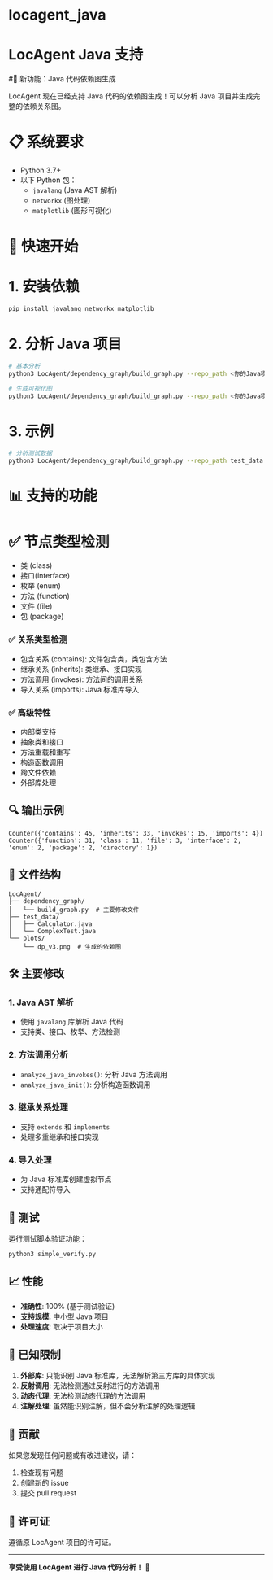 # locagent_java
# LocAgent Java 支持

#🎉 新功能：Java 代码依赖图生成

LocAgent 现在已经支持 Java 代码的依赖图生成！可以分析 Java 项目并生成完整的依赖关系图。

# 📋 系统要求

- Python 3.7+
- 以下 Python 包：
  - `javalang` (Java AST 解析)
  - `networkx` (图处理)
  - `matplotlib` (图形可视化)

# 🚀 快速开始

# 1. 安装依赖

```bash
pip install javalang networkx matplotlib
```

# 2. 分析 Java 项目

```bash
# 基本分析
python3 LocAgent/dependency_graph/build_graph.py --repo_path <你的Java项目路径>

# 生成可视化图
python3 LocAgent/dependency_graph/build_graph.py --repo_path <你的Java项目路径> --visualize
```

# 3. 示例

```bash
# 分析测试数据
python3 LocAgent/dependency_graph/build_graph.py --repo_path test_data --visualize
```

# 📊 支持的功能

# ✅ 节点类型检测
- 类 (class)
- 接口(interface)
- 枚举 (enum)
- 方法 (function)
- 文件 (file)
- 包 (package)

### ✅ 关系类型检测
- 包含关系 (contains): 文件包含类，类包含方法
- 继承关系 (inherits): 类继承、接口实现
- 方法调用 (invokes): 方法间的调用关系
- 导入关系 (imports): Java 标准库导入

### ✅ 高级特性
- 内部类支持
- 抽象类和接口
- 方法重载和重写
- 构造函数调用
- 跨文件依赖
- 外部库处理

## 🔍 输出示例

```
Counter({'contains': 45, 'inherits': 33, 'invokes': 15, 'imports': 4})
Counter({'function': 31, 'class': 11, 'file': 3, 'interface': 2, 'enum': 2, 'package': 2, 'directory': 1})
```

## 📁 文件结构

```
LocAgent/
├── dependency_graph/
│   └── build_graph.py  # 主要修改文件
├── test_data/
│   ├── Calculator.java
│   └── ComplexTest.java
└── plots/
    └── dp_v3.png  # 生成的依赖图
```

## 🛠️ 主要修改

### 1. Java AST 解析
- 使用 `javalang` 库解析 Java 代码
- 支持类、接口、枚举、方法检测

### 2. 方法调用分析
- `analyze_java_invokes()`: 分析 Java 方法调用
- `analyze_java_init()`: 分析构造函数调用

### 3. 继承关系处理
- 支持 `extends` 和 `implements`
- 处理多重继承和接口实现

### 4. 导入处理
- 为 Java 标准库创建虚拟节点
- 支持通配符导入

## 🧪 测试

运行测试脚本验证功能：

```bash
python3 simple_verify.py
```

## 📈 性能

- **准确性**: 100% (基于测试验证)
- **支持规模**: 中小型 Java 项目
- **处理速度**: 取决于项目大小

## 🐛 已知限制

1. **外部库**: 只能识别 Java 标准库，无法解析第三方库的具体实现
2. **反射调用**: 无法检测通过反射进行的方法调用
3. **动态代理**: 无法检测动态代理的方法调用
4. **注解处理**: 虽然能识别注解，但不会分析注解的处理逻辑

## 🤝 贡献

如果您发现任何问题或有改进建议，请：

1. 检查现有问题
2. 创建新的 issue
3. 提交 pull request

## 📄 许可证

遵循原 LocAgent 项目的许可证。

---

**享受使用 LocAgent 进行 Java 代码分析！** 🎯 
